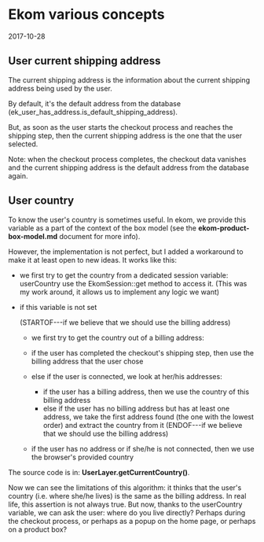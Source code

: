 Ekom various concepts
========================
2017-10-28




User current shipping address
------------------------------
The current shipping address is the information about the current shipping address
being used by the user.

By default, it's the default address from the database (ek_user_has_address.is_default_shipping_address).

But, as soon as the user starts the checkout process and reaches the shipping step, 
then the current shipping address is the one that the user selected.

Note: when the checkout process completes, the checkout data vanishes and the current shipping address
is the default address from the database again.

 
 
User country
------------------------------
To know the user's country is sometimes useful.
In ekom, we provide this variable as a part of the context of the box model (see the **ekom-product-box-model.md**
document for more info).

However, the implementation is not perfect, but I added a workaround to make it at least open to new ideas.
It works like this:


- we first try to get the country from a dedicated session variable: userCountry
        use the EkomSession::get method to access it.
        (This was my work around, it allows us to implement any logic we want)
        
- if this variable is not set

    (STARTOF---if we believe that we should use the billing address)
            
    - we first try to get the country out of a billing address:
    - if the user has completed the checkout's shipping step, then use the billing address that
            the user chose 
          
    - else if the user is connected, we look at her/his addresses: 
        - if the user has a billing address, then we use the country of this billing address
        - else if the user has no billing address but has at least one address, we take the first address 
                    found (the one with the lowest order) and extract the country from it
    (ENDOF---if we believe that we should use the billing address)
    
    - if the user has no address or if she/he is not connected, then we use the browser's provided country
                
                    
The source code is in: **UserLayer.getCurrentCountry()**.



Now we can see the limitations of this algorithm: it thinks that the user's country (i.e. where she/he lives)
is the same as the billing address.
In real life, this assertion is not always true.
But now, thanks to the userCountry variable, we can ask the user: where do you live directly?
Perhaps during the checkout process, or perhaps as a popup on the home page, or perhaps
on a product box?                    